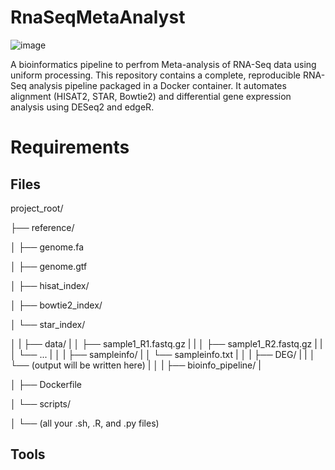 # RnaSeqMetaAnalyst
![image](https://github.com/user-attachments/assets/3f5cde0a-61b9-4ed2-af77-9ffa789507de)

A bioinformatics pipeline to perfrom Meta-analysis of RNA-Seq data using uniform processing.
This repository contains a complete, reproducible RNA-Seq analysis pipeline packaged in a Docker container. It automates alignment (HISAT2, STAR, Bowtie2) and differential gene expression analysis using DESeq2 and edgeR.
# Requirements
## Files
project_root/

├── reference/

│   ├── genome.fa

│   ├── genome.gtf

│   ├── hisat_index/

│   ├── bowtie2_index/

│   └── star_index/

│
|
├── data/
|
│   ├── sample1_R1.fastq.gz
|   |
│   ├── sample1_R2.fastq.gz
|   |
│   └── ...
|
│
|
├── sampleinfo/
|
│   └── sampleinfo.txt
|
│
|
├── DEG/
|   |
│   └── (output will be written here)
|
│
|
├── bioinfo_pipeline/
|

│   ├── Dockerfile

│   └── scripts/

│       └── (all your .sh, .R, and .py files)

## Tools 
